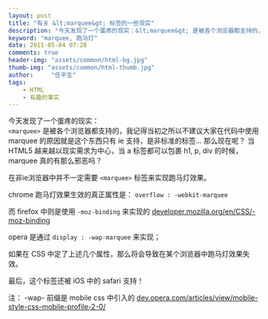 ```yaml
---
layout: post
title: "有关 &lt;marquee&gt; 标签的一些现实"
description: "今天发现了一个蛋疼的现实：&lt;marquee&gt; 是被各个浏览器都支持的，我们可以大胆地使用"
keyword: "marquee, 跑马灯"
date: 2011-05-04 07:28
comments: true
header-img: "assets/common/html-bg.jpg"
thumb-img: "assets/common/html-thumb.jpg"
author:     "任平生"
tags:
    - HTML
    - 有趣的事实
---
```



今天发现了一个蛋疼的现实：  
`<marquee>` 是被各个浏览器都支持的，我记得当初之所以不建议大家在代码中使用 marquee 的原因就是这个东西只有 ie 支持，是非标准的标签... 那么现在呢？ 当 HTML5 越来越以现实需求为中心，当 a 标签都可以包裹 h1, p, div 的时候， marquee 真的有那么邪恶吗？  
  
在非ie浏览器中并不一定需要 `<marquee>` 标签来实现跑马灯效果。  
  
chrome 跑马灯效果生效的真正属性是： `overflow : -webkit-marquee`  
  
而 firefox 中则是使用 `-moz-binding` 来实现的 [developer.mozilla.org/en/CSS/-moz-binding][1]  
  
opera 是通过 `display : -wap-marquee` 来实现；  
  
如果在 CSS 中定了上述几个属性，那么将会导致在某个浏览器中跑马灯效果失效。  
  
最后，这个标签还被 iOS 中的 safari 支持！  
  
  
注： -wap- 前缀是 mobile css 中引入的 [dev.opera.com/articles/view/mobile-style-css-mobile-profile-2-0/][2] 



[1]: https://developer.mozilla.org/en/CSS/-moz-binding
[2]: http://dev.opera.com/articles/view/mobile-style-css-mobile-profile-2-0/
